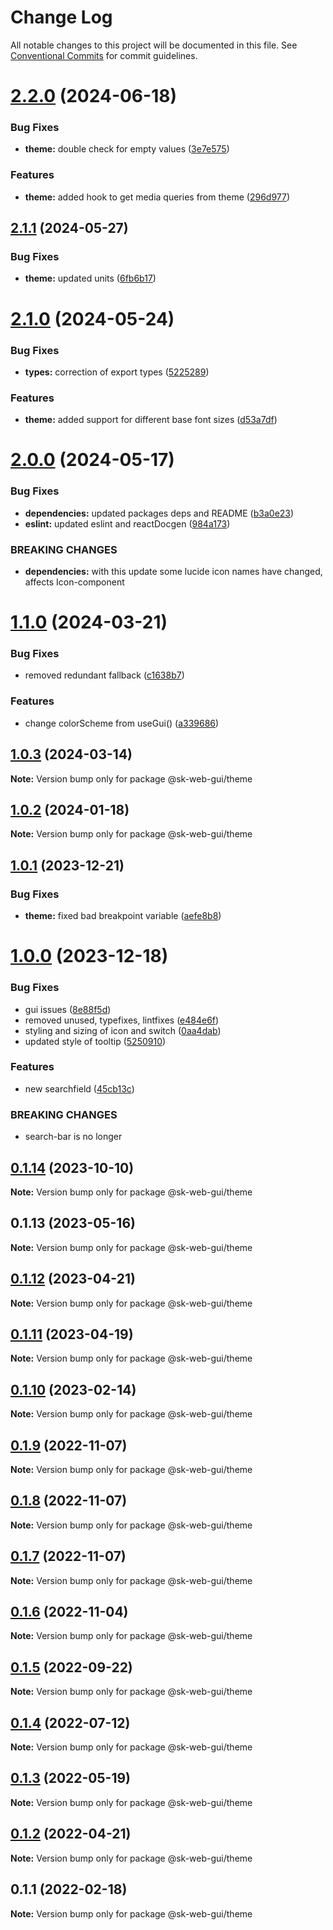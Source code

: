 # Change Log

All notable changes to this project will be documented in this file.
See [Conventional Commits](https://conventionalcommits.org) for commit guidelines.

# [2.2.0](https://github.com/Sundsvallskommun/web-shared-components/compare/@sk-web-gui/theme@2.1.1...@sk-web-gui/theme@2.2.0) (2024-06-18)

### Bug Fixes

- **theme:** double check for empty values ([3e7e575](https://github.com/Sundsvallskommun/web-shared-components/commit/3e7e57593d9a26094b2d167ab5a15d3562324db3))

### Features

- **theme:** added hook to get media queries from theme ([296d977](https://github.com/Sundsvallskommun/web-shared-components/commit/296d977af40e481e2b32767f5c285f27f15cbc99))

## [2.1.1](https://github.com/Sundsvallskommun/web-shared-components/compare/@sk-web-gui/theme@2.1.0...@sk-web-gui/theme@2.1.1) (2024-05-27)

### Bug Fixes

- **theme:** updated units ([6fb6b17](https://github.com/Sundsvallskommun/web-shared-components/commit/6fb6b177e4d4f1a60b168c261918060efc0918ea))

# [2.1.0](https://github.com/Sundsvallskommun/web-shared-components/compare/@sk-web-gui/theme@2.0.0...@sk-web-gui/theme@2.1.0) (2024-05-24)

### Bug Fixes

- **types:** correction of export types ([5225289](https://github.com/Sundsvallskommun/web-shared-components/commit/52252890b4206faa9bc70111e75f1ef818e0d8fe))

### Features

- **theme:** added support for different base font sizes ([d53a7df](https://github.com/Sundsvallskommun/web-shared-components/commit/d53a7df8a137fc587e7fe9f222f3b01f43ca2b4e))

# [2.0.0](https://github.com/Sundsvallskommun/web-shared-components/compare/@sk-web-gui/theme@1.1.0...@sk-web-gui/theme@2.0.0) (2024-05-17)

### Bug Fixes

- **dependencies:** updated packages deps and README ([b3a0e23](https://github.com/Sundsvallskommun/web-shared-components/commit/b3a0e2314cebee5523d386f42ba3f7473bd4f36b))
- **eslint:** updated eslint and reactDocgen ([984a173](https://github.com/Sundsvallskommun/web-shared-components/commit/984a17371f052a0cbe23d01fd31722f0fa2a56eb))

### BREAKING CHANGES

- **dependencies:** with this update some lucide icon names have changed, affects Icon-component

# [1.1.0](https://github.com/Sundsvallskommun/web-shared-components/compare/@sk-web-gui/theme@1.0.3...@sk-web-gui/theme@1.1.0) (2024-03-21)

### Bug Fixes

- removed redundant fallback ([c1638b7](https://github.com/Sundsvallskommun/web-shared-components/commit/c1638b7b0940d61df74c9f549ce008c121e3703d))

### Features

- change colorScheme from useGui() ([a339686](https://github.com/Sundsvallskommun/web-shared-components/commit/a339686dc87edfc2aacfb76fd37d6555301228e5))

## [1.0.3](https://github.com/Sundsvallskommun/web-shared-components/compare/@sk-web-gui/theme@1.0.2...@sk-web-gui/theme@1.0.3) (2024-03-14)

**Note:** Version bump only for package @sk-web-gui/theme

## [1.0.2](https://github.com/Sundsvallskommun/web-shared-components/compare/@sk-web-gui/theme@1.0.1...@sk-web-gui/theme@1.0.2) (2024-01-18)

**Note:** Version bump only for package @sk-web-gui/theme

## [1.0.1](https://github.com/Sundsvallskommun/web-shared-components/compare/@sk-web-gui/theme@1.0.0...@sk-web-gui/theme@1.0.1) (2023-12-21)

### Bug Fixes

- **theme:** fixed bad breakpoint variable ([aefe8b8](https://github.com/Sundsvallskommun/web-shared-components/commit/aefe8b8ca532dce54e23e5173e02442b11f91bc8))

# [1.0.0](https://github.com/Sundsvallskommun/web-shared-components/compare/@sk-web-gui/theme@0.1.14...@sk-web-gui/theme@1.0.0) (2023-12-18)

### Bug Fixes

- gui issues ([8e88f5d](https://github.com/Sundsvallskommun/web-shared-components/commit/8e88f5dd8fc3ed46acd7cf3358597777cbf7aa99))
- removed unused, typefixes, lintfixes ([e484e6f](https://github.com/Sundsvallskommun/web-shared-components/commit/e484e6f05ce9c8ed79a1f57ad0cdc81ea46b388e))
- styling and sizing of icon and switch ([0aa4dab](https://github.com/Sundsvallskommun/web-shared-components/commit/0aa4dab97bb6c1fbc01a22f655baf6248bfd36f2))
- updated style of tooltip ([5250910](https://github.com/Sundsvallskommun/web-shared-components/commit/5250910fc5fc8f075121ce88f458ed4dc526e15d))

### Features

- new searchfield ([45cb13c](https://github.com/Sundsvallskommun/web-shared-components/commit/45cb13c4c1a77d69d98ae935db1f58c5c3f45254))

### BREAKING CHANGES

- search-bar is no longer

## [0.1.14](https://github.com/Sundsvallskommun/web-shared-components/compare/@sk-web-gui/theme@0.1.13...@sk-web-gui/theme@0.1.14) (2023-10-10)

**Note:** Version bump only for package @sk-web-gui/theme

## 0.1.13 (2023-05-16)

**Note:** Version bump only for package @sk-web-gui/theme

## [0.1.12](https://github.com/Sundsvallskommun/web-shared-components/compare/@sk-web-gui/theme@0.1.11...@sk-web-gui/theme@0.1.12) (2023-04-21)

**Note:** Version bump only for package @sk-web-gui/theme

## [0.1.11](https://github.com/Sundsvallskommun/web-shared-components/compare/@sk-web-gui/theme@0.1.10...@sk-web-gui/theme@0.1.11) (2023-04-19)

**Note:** Version bump only for package @sk-web-gui/theme

## [0.1.10](https://github.com/Sundsvallskommun/web-shared-components/compare/@sk-web-gui/theme@0.1.9...@sk-web-gui/theme@0.1.10) (2023-02-14)

**Note:** Version bump only for package @sk-web-gui/theme

## [0.1.9](https://github.com/Sundsvallskommun/web-shared-components/compare/@sk-web-gui/theme@0.1.8...@sk-web-gui/theme@0.1.9) (2022-11-07)

**Note:** Version bump only for package @sk-web-gui/theme

## [0.1.8](https://github.com/Sundsvallskommun/web-shared-components/compare/@sk-web-gui/theme@0.1.7...@sk-web-gui/theme@0.1.8) (2022-11-07)

**Note:** Version bump only for package @sk-web-gui/theme

## [0.1.7](https://github.com/Sundsvallskommun/web-shared-components/compare/@sk-web-gui/theme@0.1.6...@sk-web-gui/theme@0.1.7) (2022-11-07)

**Note:** Version bump only for package @sk-web-gui/theme

## [0.1.6](https://github.com/Sundsvallskommun/web-shared-components/compare/@sk-web-gui/theme@0.1.5...@sk-web-gui/theme@0.1.6) (2022-11-04)

**Note:** Version bump only for package @sk-web-gui/theme

## [0.1.5](https://github.com/Sundsvallskommun/web-shared-components/compare/@sk-web-gui/theme@0.1.4...@sk-web-gui/theme@0.1.5) (2022-09-22)

**Note:** Version bump only for package @sk-web-gui/theme

## [0.1.4](https://github.com/Sundsvallskommun/web-shared-components/compare/@sk-web-gui/theme@0.1.3...@sk-web-gui/theme@0.1.4) (2022-07-12)

**Note:** Version bump only for package @sk-web-gui/theme

## [0.1.3](https://github.com/Sundsvallskommun/web-shared-components/compare/@sk-web-gui/theme@0.1.2...@sk-web-gui/theme@0.1.3) (2022-05-19)

**Note:** Version bump only for package @sk-web-gui/theme

## [0.1.2](https://github.com/Sundsvallskommun/web-shared-components/compare/@sk-web-gui/theme@0.1.1...@sk-web-gui/theme@0.1.2) (2022-04-21)

**Note:** Version bump only for package @sk-web-gui/theme

## 0.1.1 (2022-02-18)

**Note:** Version bump only for package @sk-web-gui/theme
